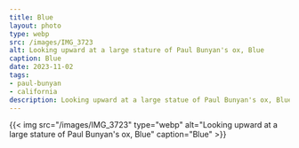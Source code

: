 ```yaml
---
title: Blue
layout: photo
type: webp
src: /images/IMG_3723
alt: Looking upward at a large stature of Paul Bunyan's ox, Blue
caption: Blue
date: 2023-11-02
tags:
- paul-bunyan
- california
description: Looking upward at a large statue of Paul Bunyan's ox, Blue.
---
```


{{< img src="/images/IMG_3723" type="webp" alt="Looking upward at a large stature of Paul Bunyan's ox, Blue" caption="Blue" >}}
